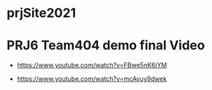 # prjSite2021

# PRJ6 Team404 demo final Video
- https://www.youtube.com/watch?v=FBwe5nK6iYM

- https://www.youtube.com/watch?v=mcAvuy9dwek
